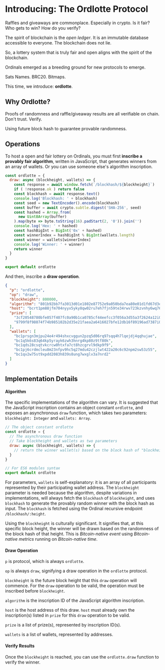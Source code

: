 # Introducing: The Ordlotte Protocol

Raffles and giveaways are commonplace. Especially in crypto. Is it fair? Who gets to win? How do you verify?

The spirit of blockchain is the *open ledger*. It is an immutable database accessible to everyone. The blockchain does not lie.

So, a lottery system that is truly fair and open aligns with the spirit of the blockchain.

Ordinals emerged as a breeding ground for new protocols to emerge.

Sats Names. BRC20. Bitmaps.

This time, we introduce: **ordlotte**.

## Why Ordlotte?

Proofs of randomness and raffle/giveaway results are all verifiable on chain. Don't trust. Verify.

Using future block hash to guarantee provable randomness. 

## Operations

To host a open and fair lottery on Ordinals, you must first **inscribe a provably fair algorithm**, written in JavaScript, that generates winners from an array of wallets. Or you can use someone else's algorithm inscription.

```javascript
const ordlotte = {
  draw: async (blockheight, wallets) => {
    const response = await window.fetch(`/blockhash/${blockheight}`)
    if ( !response.ok ) return false
    const blockhash = await response.text()
    console.log('Blockhash: ' + blockhash)
    const seed = new TextEncoder().encode(blockhash)
    const buffer = await crypto.subtle.digest('SHA-256', seed)
    const hashed = Array.from(
      new Uint8Array(buffer)
    ).map(byte => byte.toString(16).padStart(2, '0')).join('')
    console.log('Hex: ' + hashed)
    const hashBigInt = BigInt('0x' + hashed)
    const winnerIndex = hashBigInt % BigInt(wallets.length)
    const winner = wallets[winnerIndex]
    console.log('Winner: ' + winner)
    return winner
  }
}

export default ordlotte
```

And then, inscribe a **draw operation**.

```JSON
{
  "p": "ordlotte",
  "op": "draw",
  "blockheight": 800000,
  "algorithm": "801b92bb7fa3013d01e1802e87752e9a050bda7ea80e01d1fd67d3eecc01b7dci0",
  "host": "bcrt1pm88jfm704nyyx5yky8qw02ru7eh7fjn59te34rwv723kzvnhy6wq76ljl5",
  "prize": [
    "3cf20548780bfe057f407fc0a90b1ca0785cf44eefcc3f056a3d55a3f2624a12i0",
    "9799f8f98074f74b985102b2d35e21faea2a6416027bfe12db16f89196ad7387i0"
  ],
  "wallets": [
    "bc1prsgn3mjpu24e4r494shxcvggun2pzq5d06rq97sqq4h7lqejdj4qqhujae",
    "bc1q5k6s83q64kp5yrayk6zwh3hnrg4kp80z9tf80k",
    "bc1qds28csqtvkcrcw0htxfa7ct8hzcgrvl9dkp9f9",
    "bc1pj6crdmcleu8m23nfpv9hc5q27mdu42czjlwt422a20c6c92npm2sw53z55",
    "bc1qv2w75st9xpdd2083h839s8ung7wxglv3a7nrd2"
  ]
}
```

## Implementation Details

#### Algorithm

The specific implementations of the algorithm can vary. It is suggested that the JavaScript inscription contains an object constant `ordlotte`, and exposes an asynchronous `draw` function, which takes two parameters: `blockheight: Integer` and `wallets: Array`.

```javascript
// The object constant ordlotte
const ordlotte = {
  // The asynchronous draw function
  // Take blockheight and wallets as two parameters
  draw: async (blockheight, wallets) => {
    // return the winner wallet(s) based on the block hash of "blockheight"
  }
}

// For ES6 modules syntax
export default ordlotte
```

For parameters, `wallets` is self-explanatory: it is an array of all participants represented by their participating wallet address. The `blockheight` parameter is needed because the algorithm, despite variations in implementations, will always fetch the `blockhash` of `blockheight`, and uses `blockhash` to generate the provably random winner with the block hash as input. The `blockhash` is fetched using the Ordinal recursive endpoint `/blockhash/:height`.

Using the `blockheight` is culturally significant. It signifies that, at this specific block height, the winner will be drawn based on the randomness of the block hash of that height. This is _Bitcoin-native event_ using *Bitcoin-native metrics* running on _Bitcoin-native time_.

#### Draw Operation

`p` is protocol, which is always `ordlotte`.

`op` is always `draw`, signifying a draw operation in the `ordlotte` protocol.

`blockheight` is the future block height that this `draw` operation will commence. For the `draw` operation to be valid, the operation must be inscribed before `blockheight`.

`algorithm` is the inscription ID of the JavaScript algorithm inscription.

`host` is the host address of this draw. `host` must already own the inscription(s) listed in `prize` for this `draw` operation to be valid.

`prize` is a list of prize(s), represented by inscription ID(s).

`wallets` is a list of wallets, represented by addresses.

#### Verify Results

Once the `blockheight` is reached, you can use the `ordlotte.draw` function to verify the winner.

